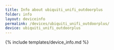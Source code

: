 ```yaml
---
title: Info about ubiquiti_unifi_outdoorplus
folder: info
layout: deviceinfo
permalink: /devices/ubiquiti_unifi_outdoorplus/
device: ubiquiti_unifi_outdoorplus
---
```

{% include templates/device_info.md %}
